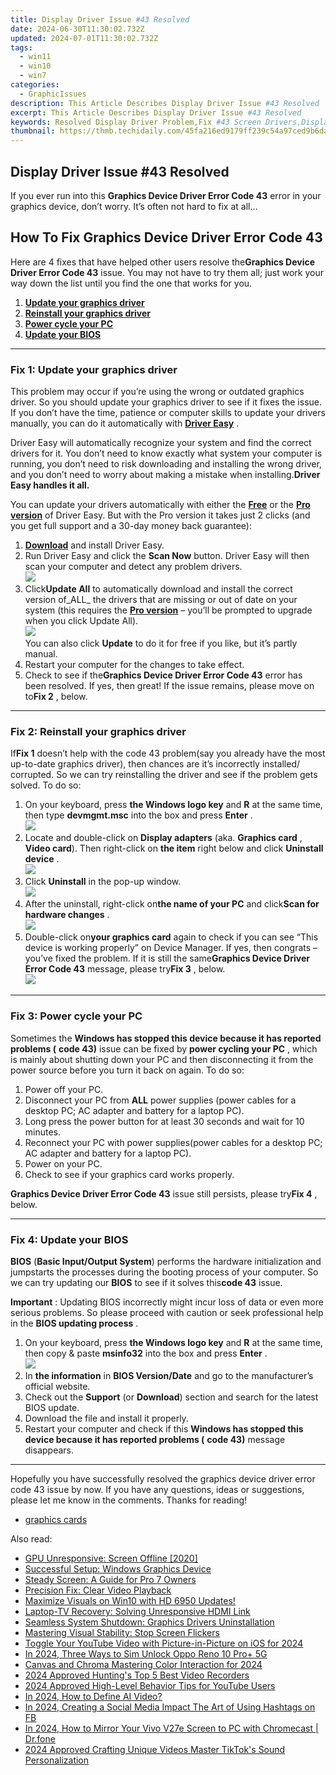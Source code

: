 ```yaml
---
title: Display Driver Issue #43 Resolved
date: 2024-06-30T11:30:02.732Z
updated: 2024-07-01T11:30:02.732Z
tags:
  - win11
  - win10
  - win7
categories:
  - GraphicIssues
description: This Article Describes Display Driver Issue #43 Resolved
excerpt: This Article Describes Display Driver Issue #43 Resolved
keywords: Resolved Display Driver Problem,Fix #43 Screen Drivers,Display Driver Update Tutorial,Troubleshooting Display Drivers #43,Display Driver Compatibility Fix #43,Update Display Drivers in Windows #43,How to Resolve Display Driver Issue #43
thumbnail: https://thmb.techidaily.com/45fa216ed9179ff239c54a97ced9b6daebc95dcdcc42950e7937059431f2b557.jpg
---
```


## Display Driver Issue #43 Resolved

If you ever run into this **Graphics Device Driver Error Code 43**  error in your graphics device, don’t worry. It’s often not hard to fix at all…

## How To Fix Graphics Device Driver Error Code 43

 Here are 4 fixes that have helped other users resolve the**Graphics Device Driver Error Code 43** issue. You may not have to try them all; just work your way down the list until you find the one that works for you.

1. [**Update your graphics driver**](#F1)
2. [**Reinstall your graphics driver**](#F2)
3. [**Power cycle your PC**](#F3)
4. [**Update your BIOS**](#F4)

---

### Fix 1: Update your graphics driver

 This problem may occur if you’re using the wrong or outdated graphics driver. So you should update your graphics driver to see if it fixes the issue. If you don’t have the time, patience or computer skills to update your drivers manually, you can do it automatically with **[Driver Easy](https://tools.techidaily.com/drivereasy/download/)**  .

 Driver Easy will automatically recognize your system and find the correct drivers for it. You don’t need to know exactly what system your computer is running, you don’t need to risk downloading and installing the wrong driver, and you don’t need to worry about making a mistake when installing.**Driver Easy handles it all.**

 You can update your drivers automatically with either the [**Free**](https://tools.techidaily.com/drivereasy/download/) or the [**Pro version**](https://tools.techidaily.com/drivereasy/download/) of Driver Easy. But with the Pro version it takes just 2 clicks (and you get full support and a 30-day money back guarantee):

1. **[Download](https://tools.techidaily.com/drivereasy/download/)** [](https://tools.techidaily.com/drivereasy/download/) and install Driver Easy.
2. Run Driver Easy and click the **Scan Now** button. Driver Easy will then scan your computer and detect any problem drivers.  
![](https://images.drivereasy.com/wp-content/uploads/2018/07/img_5b46ffcde1143.jpg)
3. Click**Update All** to automatically download and install the correct version of_ALL_ the drivers that are missing or out of date on your system (this requires the [**Pro version**](https://tools.techidaily.com/drivereasy/download/) – you’ll be prompted to upgrade when you click Update All).  
![](https://images.drivereasy.com/wp-content/uploads/2018/07/img_5b472528c2b06.jpg)  
 You can also click **Update** to do it for free if you like, but it’s partly manual.
4. Restart your computer for the changes to take effect.
5. Check to see if the**Graphics Device Driver Error Code 43** error has been resolved. If yes, then great! If the issue remains, please move on to**Fix 2** , below.

---

### Fix 2: Reinstall your graphics driver

 If**Fix 1**  doesn’t help with the code 43 problem(say you already have the most up-to-date graphics driver), then chances are it’s incorrectly installed/ corrupted. So we can try reinstalling the driver and see if the problem gets solved. To do so:

1. On your keyboard, press **the Windows logo key** and **R**  at the same time, then type **devmgmt.msc** into the box and press **Enter** .  
![](https://images.drivereasy.com/wp-content/uploads/2018/09/img_5b91effe026eb.png)
2. Locate and double-click on **Display adapters**  (aka. **Graphics card** , **Video card**). Then right-click on **the item** right below and click **Uninstall device** .  
![](https://images.drivereasy.com/wp-content/uploads/2018/09/img_5b91f0b245dd2.jpg)
3. Click **Uninstall**   in the pop-up window.  
![](https://images.drivereasy.com/wp-content/uploads/2018/09/img_5b91f147059a0.png)
4. After the uninstall, right-click on**the name of your PC** and click**Scan for hardware changes** .  
![](https://images.drivereasy.com/wp-content/uploads/2018/09/img_5b9b838add712.jpg)
5. Double-click on**your graphics card** again to check if you can see “This device is working properly” on Device Manager. If yes, then congrats – you’ve fixed the problem. If it is still the same**Graphics Device Driver Error Code 43** message, please try**Fix 3** , below.  
![](https://images.drivereasy.com/wp-content/uploads/2018/09/img_5b9b841ab4dd2.jpg)

---

### Fix 3: Power cycle your PC

 Sometimes the **Windows has stopped this device because it has reported problems (** **code 43)** issue can be fixed by **power cycling your PC** , which is mainly about shutting down your PC and then disconnecting it from the power source before you turn it back on again. To do so:

1. Power off your PC.
2. Disconnect your PC from **ALL**   power supplies (power cables for a desktop PC; AC adapter and battery for a laptop PC).
3. Long press the power button for at least 30 seconds and wait for 10 minutes.
4. Reconnect your PC with power supplies(power cables for a desktop PC; AC adapter and battery for a laptop PC).
5. Power on your PC.
6. Check to see if your graphics card works properly.

**Graphics Device Driver Error Code 43** issue still persists, please try**Fix 4** , below.

---

### Fix 4: Update your BIOS

**BIOS**   (**Basic Input/Output System**) performs the hardware initialization and jumpstarts the processes during the booting process of your computer. So we can try updating our **BIOS**   to see if it solves this**code 43** issue.

**Important** : Updating BIOS incorrectly might incur loss of data or even more serious problems. So please proceed with caution or seek professional help in the **BIOS updating process** .

1. On your keyboard, press **the Windows logo key**   and **R**   at the same time, then copy & paste **msinfo32**  into the box and press **Enter** .  
![](https://images.drivereasy.com/wp-content/uploads/2018/08/img_5b714e5d73e95.png)
2. In **the information** in **BIOS Version/Date**  and go to the manufacturer’s official website.
3. Check out the **Support** (or **Download**) section and search for the latest BIOS update.
4. Download the file and install it properly.
5. Restart your computer and check if this   **Windows has stopped this device because it has reported problems (** **code 43)** message disappears.

---

 Hopefully you have successfully resolved the graphics device driver error code 43 issue by now. If you have any questions, ideas or suggestions, please let me know in the comments. Thanks for reading!

* [graphics cards](https://tools.techidaily.com/drivereasy/download/)

<ins class="adsbygoogle"
     style="display:block"
     data-ad-format="autorelaxed"
     data-ad-client="ca-pub-7571918770474297"
     data-ad-slot="1223367746"></ins>



<ins class="adsbygoogle"
     style="display:block"
     data-ad-client="ca-pub-7571918770474297"
     data-ad-slot="8358498916"
     data-ad-format="auto"
     data-full-width-responsive="true"></ins>

<span class="atpl-alsoreadstyle">Also read:</span>
<div><ul>
<li><a href="https://graphic-issues.techidaily.com/gpu-unresponsive-screen-offline-2020/"><u>GPU Unresponsive: Screen Offline [2020]</u></a></li>
<li><a href="https://graphic-issues.techidaily.com/successful-setup-windows-graphics-device/"><u>Successful Setup: Windows Graphics Device</u></a></li>
<li><a href="https://graphic-issues.techidaily.com/steady-screen-a-guide-for-pro-7-owners/"><u>Steady Screen: A Guide for Pro 7 Owners</u></a></li>
<li><a href="https://graphic-issues.techidaily.com/precision-fix-clear-video-playback/"><u>Precision Fix: Clear Video Playback</u></a></li>
<li><a href="https://graphic-issues.techidaily.com/1719817637047-maximize-visuals-on-win10-with-hd-6950-updates/"><u>Maximize Visuals on Win10 with HD 6950 Updates!</u></a></li>
<li><a href="https://graphic-issues.techidaily.com/laptop-tv-recovery-solving-unresponsive-hdmi-link/"><u>Laptop-TV Recovery: Solving Unresponsive HDMI Link</u></a></li>
<li><a href="https://graphic-issues.techidaily.com/seamless-system-shutdown-graphics-drivers-uninstallation/"><u>Seamless System Shutdown: Graphics Drivers Uninstallation</u></a></li>
<li><a href="https://graphic-issues.techidaily.com/mastering-visual-stability-stop-screen-flickers/"><u>Mastering Visual Stability: Stop Screen Flickers</u></a></li>
<li><a href="https://some-approaches.techidaily.com/toggle-your-youtube-video-with-picture-in-picture-on-ios-for-2024/"><u>Toggle Your YouTube Video with Picture-in-Picture on iOS for 2024</u></a></li>
<li><a href="https://sim-unlock.techidaily.com/in-2024-three-ways-to-sim-unlock-oppo-reno-10-proplus-5g-by-drfone-android/"><u>In 2024, Three Ways to Sim Unlock Oppo Reno 10 Pro+ 5G</u></a></li>
<li><a href="https://extra-information.techidaily.com/canvas-and-chroma-mastering-color-interaction-for-2024/"><u>Canvas and Chroma  Mastering Color Interaction for 2024</u></a></li>
<li><a href="https://some-techniques.techidaily.com/2024-approved-huntings-top-5-best-video-recorders/"><u>2024 Approved  Hunting's Top 5 Best Video Recorders</u></a></li>
<li><a href="https://youtube-stream.techidaily.com/2024-approved-high-level-behavior-tips-for-youtube-users/"><u>2024 Approved  High-Level Behavior Tips for YouTube Users</u></a></li>
<li><a href="https://ai-topics.techidaily.com/in-2024-how-to-define-ai-video/"><u>In 2024, How to Define AI Video?</u></a></li>
<li><a href="https://facebook-video-content.techidaily.com/in-2024-creating-a-social-media-impact-the-art-of-using-hashtags-on-fb/"><u>In 2024, Creating a Social Media Impact  The Art of Using Hashtags on FB</u></a></li>
<li><a href="https://screen-mirror.techidaily.com/in-2024-how-to-mirror-your-vivo-v27e-screen-to-pc-with-chromecast-drfone-by-drfone-android/"><u>In 2024, How to Mirror Your Vivo V27e Screen to PC with Chromecast | Dr.fone</u></a></li>
<li><a href="https://tiktok-video-recordings.techidaily.com/2024-approved-crafting-unique-videos-master-tiktoks-sound-personalization/"><u>2024 Approved  Crafting Unique Videos  Master TikTok's Sound Personalization</u></a></li>
</ul></div>
